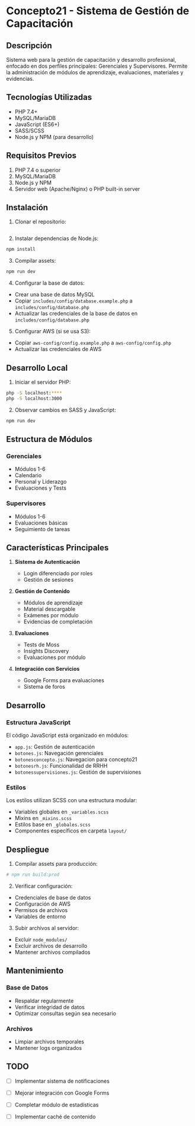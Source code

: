# Concepto21 - Sistema de Gestión de Capacitación

## Descripción
Sistema web para la gestión de capacitación y desarrollo profesional, enfocado en dos perfiles principales: Gerenciales y Supervisores. Permite la administración de módulos de aprendizaje, evaluaciones, materiales y evidencias.



## Tecnologías Utilizadas
- PHP 7.4+
- MySQL/MariaDB
- JavaScript (ES6+)
- SASS/SCSS
- Node.js y NPM (para desarrollo)

## Requisitos Previos
1. PHP 7.4 o superior
2. MySQL/MariaDB
3. Node.js y NPM
4. Servidor web (Apache/Nginx) o PHP built-in server

## Instalación

1. Clonar el repositorio:
```bash

```

2. Instalar dependencias de Node.js:
```bash
npm install
```

3. Compilar assets:
```bash
npm run dev
```

4. Configurar la base de datos:
- Crear una base de datos MySQL
- Copiar `includes/config/database.example.php` a `includes/config/database.php`
- Actualizar las credenciales de la base de datos en `includes/config/database.php`

5. Configurar AWS (si se usa S3):
- Copiar `aws-config/config.example.php` a `aws-config/config.php`
- Actualizar las credenciales de AWS

## Desarrollo Local

1. Iniciar el servidor PHP:
```bash
php -S localhost:****
php -S localhost:3000
```

2. Observar cambios en SASS y JavaScript:
```bash
npm run dev
```

## Estructura de Módulos

### Gerenciales
- Módulos 1-6
- Calendario
- Personal y Liderazgo
- Evaluaciones y Tests

### Supervisores
- Módulos 1-6
- Evaluaciones básicas
- Seguimiento de tareas

## Características Principales

1. **Sistema de Autenticación**
   - Login diferenciado por roles
   - Gestión de sesiones

2. **Gestión de Contenido**
   - Módulos de aprendizaje
   - Material descargable
   - Exámenes por módulo
   - Evidencias de completación

3. **Evaluaciones**
   - Tests de Moss
   - Insights Discovery
   - Evaluaciones por módulo

4. **Integración con Servicios**
   - Google Forms para evaluaciones
   - Sistema de foros

## Desarrollo

### Estructura JavaScript
El código JavaScript está organizado en módulos:
- `app.js`: Gestión de autenticación
- `botones.js`: Navegación gerenciales
- `botonesconcepto.js`: Navegacion para concepto21
- `botonesrh.js`: Funcionalidad de RRHH
- `botonessupervisiones.js`: Gestión de supervisiones

### Estilos
Los estilos utilizan SCSS con una estructura modular:
- Variables globales en `_variables.scss`
- Mixins en `_mixins.scss`
- Estilos base en `_globales.scss`
- Componentes específicos en carpeta `layout/`

## Despliegue
1. Compilar assets para producción:
```bash
# npm run build:prod
```

2. Verificar configuración:
- Credenciales de base de datos
- Configuración de AWS
- Permisos de archivos
- Variables de entorno

3. Subir archivos al servidor:
- Excluir `node_modules/`
- Excluir archivos de desarrollo
- Mantener archivos compilados

## Mantenimiento

### Base de Datos
- Respaldar regularmente
- Verificar integridad de datos
- Optimizar consultas según sea necesario

### Archivos
- Limpiar archivos temporales
- Mantener logs organizados



## TODO
- [ ] Implementar sistema de notificaciones
- [ ] Mejorar integración con Google Forms
- [ ] Completar módulo de estadísticas
- [ ] Implementar caché de contenido


